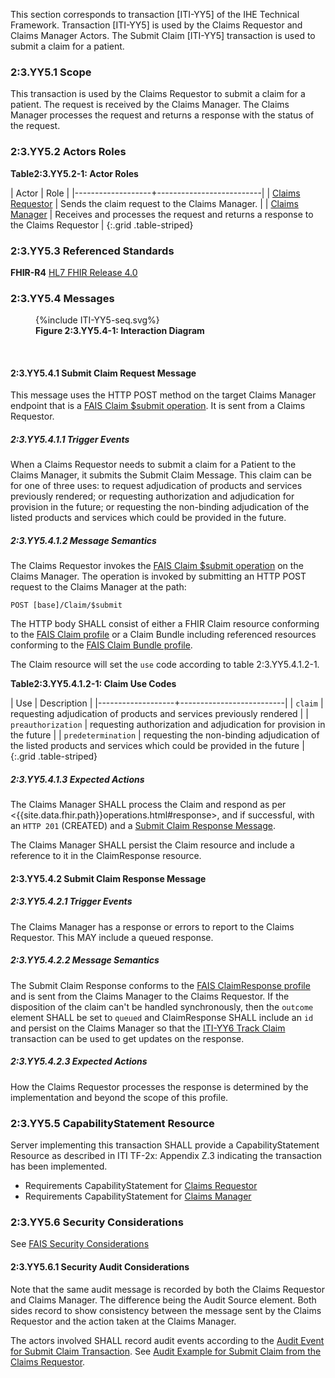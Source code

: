 This section corresponds to transaction [ITI-YY5] of the IHE Technical Framework. Transaction [ITI-YY5] is used by the Claims Requestor and Claims Manager Actors. The Submit Claim [ITI-YY5] transaction is used to submit a claim for a patient.

### 2:3.YY5.1 Scope

This transaction is used by the Claims Requestor to submit a claim for a patient.  The request is received by the Claims Manager.  The Claims Manager processes the request and returns a response with the status of the request.

### 2:3.YY5.2 Actors Roles

**Table2:3.YY5.2-1: Actor Roles**

| Actor | Role |
|-------------------+--------------------------|
| [Claims Requestor](volume-1.html#claims-requestor)    | Sends the claim request to the Claims Manager. |
| [Claims Manager](volume-1.html#claims-manager) | Receives and processes the request and returns a response to the Claims Requestor |
{:.grid .table-striped}

### 2:3.YY5.3 Referenced Standards

**FHIR-R4** [HL7 FHIR Release 4.0]({{site.data.fhir.path}})

### 2:3.YY5.4 Messages

<figure>
{%include ITI-YY5-seq.svg%}
<figcaption id="f2.3.YY5.4-1"><b>Figure 2:3.YY5.4-1: Interaction Diagram</b></figcaption>
</figure>
<br clear="all">

#### 2:3.YY5.4.1 Submit Claim Request Message

This message uses the HTTP POST method on the target Claims Manager endpoint that is a [FAIS Claim $submit operation](OperationDefinition-IHE.FAIS.Claim.Submit.html).
It is sent from a Claims Requestor.

##### 2:3.YY5.4.1.1 Trigger Events

When a Claims Requestor needs to submit a claim for a Patient to the Claims Manager, it submits the Submit Claim Message.  This claim can be for one of three uses: to request adjudication of products and services previously rendered; or requesting authorization and adjudication for provision in the future; or requesting the non-binding adjudication of the listed products and services which could be provided in the future.

##### 2:3.YY5.4.1.2 Message Semantics

The Claims Requestor invokes the [FAIS Claim $submit operation](OperationDefinition-IHE.FAIS.Claim.Submit.html) on the Claims Manager.  The operation is invoked by submitting an HTTP POST request to the Claims Manager at the path:

```
POST [base]/Claim/$submit
```

The HTTP body SHALL consist of either a FHIR Claim resource conforming to the [FAIS Claim profile](StructureDefinition-IHE.FAIS.Claim.html) or a Claim Bundle including referenced resources conforming to the [FAIS Claim Bundle profile](StructureDefinition-IHE.FAIS.Claim.Bundle.html).

The Claim resource will set the `use` code according to table 2:3.YY5.4.1.2-1.

**Table2:3.YY5.4.1.2-1: Claim Use Codes**

| Use | Description |
|-------------------+--------------------------|
| `claim` | requesting adjudication of products and services previously rendered |
| `preauthorization` | requesting authorization and adjudication for provision in the future |
| `predetermination` | requesting the non-binding adjudication of the listed products and services which could be provided in the future |
{:.grid .table-striped}

##### 2:3.YY5.4.1.3 Expected Actions

The Claims Manager SHALL process the Claim and respond as per <{{site.data.fhir.path}}operations.html#response>, and if successful, with an `HTTP 201` (CREATED) and a [Submit Claim Response Message](#enroll-response).

The Claims Manager SHALL persist the Claim resource and include a reference to it in the ClaimResponse resource.

<a name="enroll-response"></a>

#### 2:3.YY5.4.2 Submit Claim Response Message

##### 2:3.YY5.4.2.1 Trigger Events

The Claims Manager has a response or errors to report to the Claims Requestor.  This MAY include a queued response.

##### 2:3.YY5.4.2.2 Message Semantics

The Submit Claim Response conforms to the [FAIS ClaimResponse profile](StructureDefinition-IHE.FAIS.ClaimResponse.html) and is sent from the Claims Manager to the Claims Requestor.  If the disposition of the claim can't be handled synchronously, then the `outcome` element SHALL be set to `queued` and ClaimResponse SHALL include an `id` and persist on the Claims Manager so that the [ITI-YY6 Track Claim](ITI-YY6.html) transaction can be used to get updates on the response.

##### 2:3.YY5.4.2.3 Expected Actions

How the Claims Requestor processes the response is determined by the implementation and beyond the scope of this profile. 

### 2:3.YY5.5 CapabilityStatement Resource

Server implementing this transaction SHALL provide a CapabilityStatement Resource as described in ITI TF-2x: Appendix Z.3 indicating the transaction has been implemented.

* Requirements CapabilityStatement for [Claims Requestor](CapabilityStatement-IHE.FAIS.ClaimsRequestor.html)
* Requirements CapabilityStatement for [Claims Manager](CapabilityStatement-IHE.FAIS.ClaimsManager.html)

### 2:3.YY5.6 Security Considerations

See [FAIS Security Considerations](volume-1.html#security-considerations)

#### 2:3.YY5.6.1 Security Audit Considerations

Note that the same audit message is recorded by both the Claims Requestor and Claims Manager.  The difference being the Audit Source element.  Both sides record to show consistency between the message sent by the Claims Requestor and the action taken at the Claims Manager.

The actors involved SHALL record audit events according to the [Audit Event for Submit Claim Transaction](StructureDefinition-IHE.FAIS.Audit.Claim.Submit.html).  See [Audit Example for Submit Claim from the Claims Requestor](AuditEvent-ex-AuditFAISSubmitClaim.html).
